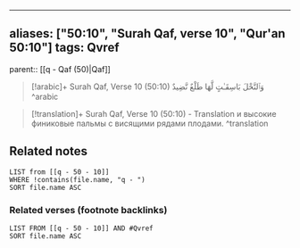 
---
aliases: ["50:10", "Surah Qaf, verse 10", "Qur'an 50:10"]
tags: Qvref
---

parent:: [[q - Qaf (50)|Qaf]]

> [!arabic]+ Surah Qaf, Verse 10 (50:10)
> <span class="quran-arabic">وَٱلنَّخْلَ بَاسِقَـٰتٍ لَّهَا طَلْعٌ نَّضِيدٌ</span>
^arabic

> [!translation]+ Surah Qaf, Verse 10 (50:10) - Translation
> и высокие финиковые пальмы с висящими рядами плодами.
^translation



## Related notes
```dataview
LIST from [[q - 50 - 10]]
WHERE !contains(file.name, "q - ")
SORT file.name ASC
```

### Related verses (footnote backlinks)
```dataview
LIST FROM [[q - 50 - 10]] AND #Qvref
SORT file.name ASC
```

